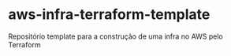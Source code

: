 # aws-infra-terraform-template
Repositório template para a construção de uma infra no AWS pelo Terraform
